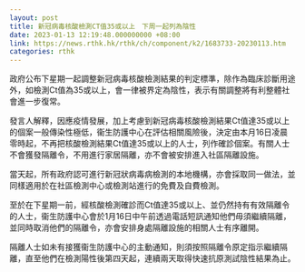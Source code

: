 ```yaml
---
layout: post
title: 新冠病毒核酸檢測CT值35或以上　下周一起列為陰性
date: 2023-01-13 12:19:48.000000000 +08:00
link: https://news.rthk.hk/rthk/ch/component/k2/1683733-20230113.htm
categories: rthk
---
```


政府公布下星期一起調整新冠病毒核酸檢測結果的判定標準，除作為臨床診斷用途外，如檢測Ct值為35或以上，會一律被界定為陰性，表示有關調整將有利整體社會進一步復常。

發言人解釋，因應疫情發展，加上考慮到新冠病毒核酸檢測結果Ct值達35或以上的個案一般傳染性極低，衞生防護中心在評估相關風險後，決定由本月16日凌晨零時起，不再把核酸檢測結果Ct值達35或以上的人士，列作確診個案。有關人士不會獲發隔離令，不用進行家居隔離，亦不會被安排進入社區隔離設施。

當天起，所有政府認可進行新冠狀病毒病檢測的本地機構，亦會採取同一做法，並同樣適用於在社區檢測中心或檢測站進行的免費及自費檢測。

至於在下星期一前，經核酸檢測確診而Ct值達35或以上、並仍然持有有效隔離令的人士，衞生防護中心會於1月16日中午前透過電話短訊通知他們毋須繼續隔離，並同時取消他們的隔離令，亦會安排身處隔離設施的相關人士有序離開。

隔離人士如未有接獲衞生防護中心的主動通知，則須按照隔離令原定指示繼續隔離，直至他們在檢測陽性後第四天起，連續兩天取得快速抗原測試陰性結果為止。
